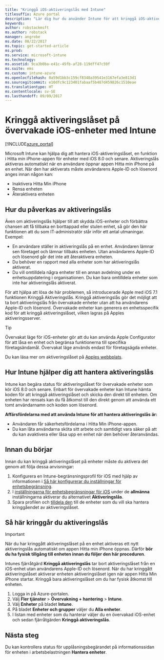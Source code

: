 ```yaml
---
title: "Kringgå iOS-aktiveringslås med Intune"
titlesuffix: Azure portal
description: "Lär dig hur du använder Intune för att kringgå iOS-aktiveringslås och få åtkomst till låsta enheter.\""
keywords: 
author: robstackmsft
ms.author: robstack
manager: angrobe
ms.date: 08/22/2017
ms.topic: get-started-article
ms.prod: 
ms.service: microsoft-intune
ms.technology: 
ms.assetid: 9ca3b0ba-e41c-45fb-af28-119dff47c59f
ms.suite: ems
ms.custom: intune-azure
ms.openlocfilehash: 0a59d1bb3c159cf8340a39541e3167efa3e813d1
ms.sourcegitcommit: e10dfc9c123401fabaaf5b487d459826c1510eae
ms.translationtype: HT
ms.contentlocale: sv-SE
ms.lasthandoff: 09/09/2017
---
```

# <a name="bypass-activation-lock-on-supervised-ios-devices-with-intune"></a>Kringgå aktiveringslåset på övervakade iOS-enheter med Intune


[!INCLUDE[azure_portal](./includes/azure_portal.md)]

Microsoft Intune kan hjälpa dig att hantera iOS-aktiveringslåset, en funktion i Hitta min iPhone-appen för enheter med iOS 8.0 och senare. Aktiveringslås aktiveras automatiskt när en användare öppnar appen Hitta min iPhone på en enhet. När den har aktiverats måste användarens Apple-ID och lösenord anges innan någon kan:

- Inaktivera Hitta Min iPhone
- Rensa enheten
- Återaktivera enheten

## <a name="how-activation-lock-affects-you"></a>Hur du påverkas av aktiveringslås

Även om aktiveringslås hjälper till att skydda iOS-enheter och förbättra chansen att få tillbaka en borttappad eller stulen enhet, så gör den här funktionen att du som IT-administratör står inför ett antal utmaningar. Exempel:

- En användare ställer in aktiveringslås på en enhet. Användaren lämnar sen företaget och lämnar tillbaks enheten. Utan användarens Apple-ID och lösenord går det inte att återaktivera enheten.
- Du behöver en rapport med alla enheter som har aktiveringslås aktiverat.
- Du vill omtilldela några enheter till en annan avdelning under en enhetsuppdatering i organisationen. Du kan bara omtilldela enheter som inte har aktiveringslås aktiverat.

För att hjälpa att lösa de här problemen, så introducerade Apple med iOS 7.1 funktionen Kringgå Aktiveringslås. Kringgå aktiveringslås gör det möjligt att ta bort aktiveringslås från övervakade enheter utan att ha användarens Apple-ID och lösenord. Övervakade enheter kan generera en enhetsspecifik kod för att kringgå aktiveringslåset, vilken lagras på Apples aktiveringsserver.

>[!TIP]
>Övervakat läge för iOS-enheter gör att du kan använda Apple Configurator för att låsa en enhet och begränsa funktionerna till specifika företagsändamål. Övervakat läge används endast för företagsägda enheter.

Du kan läsa mer om aktiveringslåset på [Apples webbplats](https://support.apple.com/HT201365).

## <a name="how-intune-helps-you-manage-activation-lock"></a>Hur Intune hjälper dig att hantera aktiveringslås
Intune kan begära status för aktiveringslåset för övervakade enheter som kör iOS 8.0 och senare. Enbart för övervakade enheter kan Intune hämta koden för att kringgå aktiveringslåset och skicka den direkt till enheten. Om enheten har rensats kan du få åtkomst till den direkt genom att använda ett tomt användarnamn och koden som lösenord.

**Affärsfördelarna med att använda Intune för att hantera aktiveringslås är:**

- Användaren får säkerhetsfördelarna i Hitta Min iPhone-appen.
- Du kan låta användarna sköta sitt arbete och samtidigt vara säker på att du kan avaktivera eller låsa upp en enhet när den behöver återanvändas.

## <a name="before-you-start"></a>Innan du börjar
Innan du kan kringgå aktiveringslåset på enheter måste du aktivera det genom att följa dessa anvisningar:

1. Konfigurera en Intune-begränsningsprofil för iOS med hjälp av informationen i [Så här konfigurerar du inställningar för enhetsbegränsning](/intune-azure/configure-devices/how-to-configure-device-restrictions).
2. I [inställningarna för enhetsbegränsningar för iOS](device-restrictions-ios.md) under de **allmänna** inställningarna aktiverar du alternativet **Aktiveringslås**.
3. Spara profilen och [tilldela den](device-profile-assign.md) till de enheter som du vill ska hantera kringgåendet av aktiveringslåset.


## <a name="how-to-use-activation-lock-bypass"></a>Så här kringgår du aktiveringslås

>[!IMPORTANT]
>När du har kringgått aktiveringslåset på en enhet aktiveras ett nytt aktiveringslås automatiskt om appen Hitta min iPhone öppnas. Därför **bör du ha fysisk tillgång till enheten innan du följer den här proceduren**.

Intunes fjärråtgärd **Kringgå aktiveringslås** tar bort aktiveringslåset från en iOS-enhet utan användarens Apple-ID och lösenord. När du har kringgått aktiveringslåset aktiverar enheten aktiveringslåset igen när appen Hitta Min iPhone startar. Kringgå bara aktiveringslåset om du har fysisk åtkomst till enheten.

1. Logga in på Azure-portalen.
2. Välj **Fler tjänster** > **Övervakning + hantering** > **Intune**.
3. Välj **Enheter** på bladet **Intune**.
4. På bladet **Enheter och grupper** väljer du **Alla enheter**.
5. I listan med enheter som du hanterar väljer du en övervakad iOS-enhet och sedan fjärråtgärden **Kringgå aktiveringslås**.

## <a name="next-steps"></a>Nästa steg

Du kan kontrollera status för upplåsningsbegärandet på informationssidan för enheten i arbetsbelastningen **Hantera enheter**.
